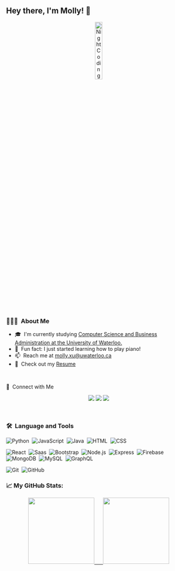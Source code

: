 ## Hey there, I'm Molly! 👋 
<p align="center">
<img alt="Night Coding" width="20%" src="https://media.giphy.com/media/YPQ62IX4xd60xJDaBu/giphy.gif"/>
</p>

### 👩🏻‍💻 &nbsp;About Me

- 🎓 &nbsp;I'm currently studying <a href="https://cs.uwaterloo.ca/future-undergraduate-students/undergraduate-programs-and-courses/business-administration-and-computer-science-double-degree">Computer Science and Business Administration at the University of Waterloo.</a>
- 🎹 &nbsp;Fun fact: I just started learning how to play piano!
- 📫 &nbsp;Reach me at [molly.xu@uwaterloo.ca](molly.xu@uwaterloo.ca)
- 📄 &nbsp;Check out my [Resume](https://drive.google.com/file/d/1sgHQyFoPgPOKwfvv-O3_OSvPS8XATo3F/)
<!-- - 🎹 &nbsp;Learn more about me at mollyxu.com -->
<br />

💬 &nbsp;Connect with Me
<p align="center">
<!-- <a href="https://www.mollyxu.com"><img src="https://img.shields.io/badge/-mollyxu.com-ACE7F8?style=flat&logo=Google-Chrome&logoColor=blue"/></a> -->
<a href="https://linkedin.com/in/mollyxu4"><img src="https://img.shields.io/badge/-Molly%20Xu-0077B5?style=flat&logo=Linkedin&logoColor=white"/></a>
<a href="mailto:molly.xu@uwaterloo.ca"><img src="https://img.shields.io/badge/-molly.xu@uwaterloo.ca-D14836?style=flat&logo=Gmail&logoColor=white"/></a>
<a href="https://open.spotify.com/user/lollypop.m?si=3714146f16134220"><img src="https://img.shields.io/badge/-Molly%20Xu-1DB954?style=flat&logo=spotify&logoColor=white"/></a>
</p>

<br />


### 🛠 &nbsp;Language and Tools
![Python](https://img.shields.io/badge/-Python-05122A?style=flat&logo=python)&nbsp;
![JavaScript](https://img.shields.io/badge/-JavaScript-05122A?style=flat&logo=javascript)&nbsp;
![Java](https://img.shields.io/badge/-Java-05122A?style=flat&logo=Java&logoColor=FFA518)&nbsp;
![HTML](https://img.shields.io/badge/-HTML-05122A?style=flat&logo=HTML5)&nbsp;
![CSS](https://img.shields.io/badge/-CSS-05122A?style=flat&logo=CSS3&logoColor=1572B6)&nbsp;

![React](https://img.shields.io/badge/-React-05122A?style=flat&logo=react)&nbsp;
![Saas](https://img.shields.io/badge/-Saas-05122A?style=flat)&nbsp;
![Bootstrap](https://img.shields.io/badge/-Bootstrap-05122A?style=flat&logo=bootstrap)&nbsp;
![Node.js](https://img.shields.io/badge/-Node.js-05122A?style=flat&logo=node.js)&nbsp;
![Express](https://img.shields.io/badge/-Express.js-05122A?style=flat)&nbsp;
![Firebase](https://img.shields.io/badge/-Firebase-05122A?style=flat)&nbsp;
![MongoDB](https://img.shields.io/badge/-MongoDB-05122A?style=flat&logo=mongodb)&nbsp;
![MySQL](https://img.shields.io/badge/-MySQL-05122A?style=flat&logo=mysql)&nbsp;
![GraphQL](https://img.shields.io/badge/-GraphQL-05122A?style=flat)&nbsp;

![Git](https://img.shields.io/badge/-Git-05122A?style=flat&logo=git)&nbsp;
![GitHub](https://img.shields.io/badge/-GitHub-05122A?style=flat&logo=github)&nbsp;
<!-- ![JavaScript](https://img.shields.io/badge/-JavaScript-FFFFFF?style=flat&logo=javascript)&nbsp;
![React](https://img.shields.io/badge/-React-FFFFFF?style=flat&logo=react)&nbsp;
![Node.js](https://img.shields.io/badge/Node.js-FFFFFF?style=flat&logo=node.js&logoColor=white)&nbsp;
![MongoDB](https://img.shields.io/badge/-React-FFFFFF?style=flat&logo=react)&nbsp;
![GraphQL](https://img.shields.io/badge/-React-FFFFFF?style=flat&logo=react)&nbsp;
![PostgreSQL](https://img.shields.io/badge/-React-FFFFFF?style=flat&logo=react)&nbsp;
![Sass](https://img.shields.io/badge/-React-FFFFFF?style=flat&logo=react)&nbsp;
![Bootstrap](https://img.shields.io/badge/-Bootstrap-FFFFFF?style=flat&logo=bootstrap&logoColor=563D7C)\
![HTML](https://img.shields.io/badge/-HTML-FFFFFF?style=flat&logo=HTML5)&nbsp;
![CSS](https://img.shields.io/badge/-CSS-FFFFFF?style=flat&logo=CSS3&logoColor=1572B6)&nbsp;


![Java](https://img.shields.io/badge/-Java-FFFFFF?style=flat&logo=Java&logoColor=FFA518)&nbsp;
![Python](https://img.shields.io/badge/-Python-FFFFFF?style=flat&logo=python)&nbsp;
![C](https://img.shields.io/badge/-C-FFFFFF?style=flat&logo=C&logoColor=A8B9CC)&nbsp;
![Scheme](https://img.shields.io/badge/-Scheme-FFFFFF?style=flat&logo=scheme)&nbsp;

![Git](https://img.shields.io/badge/-Git-FFFFFF?style=flat&logo=git)&nbsp;
![GitHub](https://img.shields.io/badge/-GitHub-FFFFFF?style=flat&logo=github)&nbsp;
![Visual Studio Code](https://img.shields.io/badge/-Visual%20Studio%20Code-FFFFFF?style=flat&logo=visual-studio-code&logoColor=007ACC)&nbsp; -->

### 📈 My GitHub Stats:
<p align="center">
<a href="https://github.com/mollyxu">
  <img height="180em" src="https://github-readme-stats.vercel.app/api/top-langs/?username=mollyxu&theme=prussian"/>
  &nbsp;&nbsp;&nbsp;&nbsp;
  <img height="180em" src="https://github-readme-stats.vercel.app/api?username=mollyxu&count_private=true&hide=stars&show_icons=true&theme=prussian"/>
</a>
</p>
  

<br />


